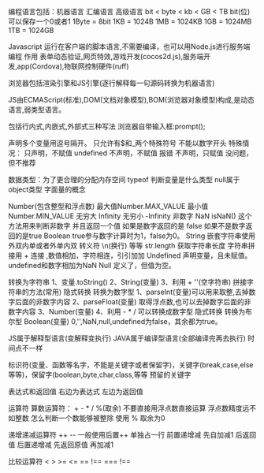 编程语言包括：机器语言 汇编语言 高级语言
bit < byte < kb < GB < TB
bit(位) 可以保存一个0或者1
1Byte = 8bit
1KB = 1024B
1MB = 1024KB
1GB = 1024MB
1TB = 1024GB

Javascript 运行在客户端的脚本语言,不需要编译，也可以用Node.js进行服务端编程
作用  表单动态验证,网页特效,游戏开发(cocos2d.js),服务端开发,app(Cordova),物联网控制硬件(ruff)

浏览器包括渲染引擎和JS引擎(逐行解释每一句源码转换为机器语言)

JS由ECMAScript(标准),DOM(文档对象模型),BOM(浏览器对象模型)构成,是动态语言,弱类型语言。

包括行内式,内嵌式,外部式三种写法
浏览器自带输入框:prompt(); 

声明多个变量用逗号隔开。
只允许有$和_两个特殊符号
不能以数字开头
特殊情况：
只声明，不赋值 undefined
不声明，不赋值 报错
不声明，只赋值 没问题，但不推荐

数据类型：为了更合理的分配内存空间
typeof  判断变量是什么类型    null属于object类型
字面量的概念

Number(包含整型和浮点数)
最大值Number.MAX_VALUE  最小值Number.MIN_VALUE  无穷大 Infinity  无穷小 -Infinity  非数字 NaN
isNaN()  这个方法用来判断非数字   并且返回一个值 如果是数字返回的是 false 如果不是数字返回的是true
Boolean
true参与数字计算时为1，false为0。
String
嵌套字符串使用 外双内单或者外单内双
转义符 \n(换行) 等等
str.length 获取字符串长度
字符串拼接用 + 连接 ,数值相加，字符相连，引引加加
Undefined
声明变量，且未赋值。
undefined和数字相加为NaN
Null
定义了，但值为空。

转换为字符串  1、变量.toString()  2、String(变量) 3、利用 + ''(空字符串) 拼接字符串的方法(常用) 隐式转换
转换为数字型  1、parseInt(变量)可以用来取整,去掉数字后面的非数字内容   2、parseFloat(变量) 取得浮点数,也可以去掉数字后面的非数字内容
             3、Number(变量) 4、利用 - * /  可以转换成数字型 隐式转换
转换为布尔型  Boolean(变量)  0,'',NaN,null,undefined为false，其余都为true。

JS属于解释型语言(变解释变执行)  JAVA属于编译型语言(全部编译完再去执行)  时间点不一样

标识符(变量、函数等名字，不能是关键字或者保留字)，关键字(break,case,else等等)，保留字(boolean,byte,char,class,等等   预留的关键字

表达式和返回值 右边为表达式  左边为返回值

运算符
算数运算符： + - * / %(取余)   不要直接用浮点数直接运算   浮点数精度远不如整数
怎么判断一个数能够被整除     使用 % 取余为0 

递增递减运算符 ++ --    一般使用后置++ 单独占一行
前置递增减 先自加减1 后返回值
后置递增减 先返回原值 再加减1

比较运算符   < > >= <= == !== === !==
